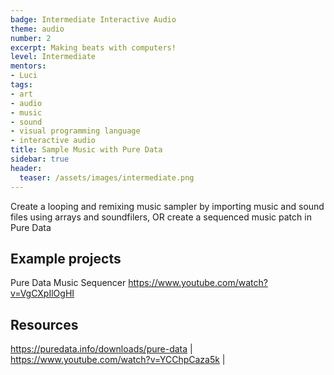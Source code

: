 ```yaml
---
badge: Intermediate Interactive Audio
theme: audio
number: 2
excerpt: Making beats with computers!
level: Intermediate
mentors:
- Luci
tags:
- art
- audio
- music
- sound
- visual programming language
- interactive audio
title: Sample Music with Pure Data
sidebar: true
header:
  teaser: /assets/images/intermediate.png
---
```

Create a looping and remixing music sampler by importing music and sound files using arrays and soundfilers, OR create a sequenced music patch in Pure Data

## Example projects
Pure Data Music Sequencer <a href="https://www.youtube.com/watch?v=VgCXpIlOgHI" rel="noopener">https://www.youtube.com/watch?v=VgCXpIlOgHI</a>
 

## Resources
<a href="https://puredata.info/downloads/pure-data" rel="noopener">https://puredata.info/downloads/pure-data</a> | <a href="https://www.youtube.com/watch?v=YCChpCaza5k" rel="noopener">https://www.youtube.com/watch?v=YCChpCaza5k</a> |

